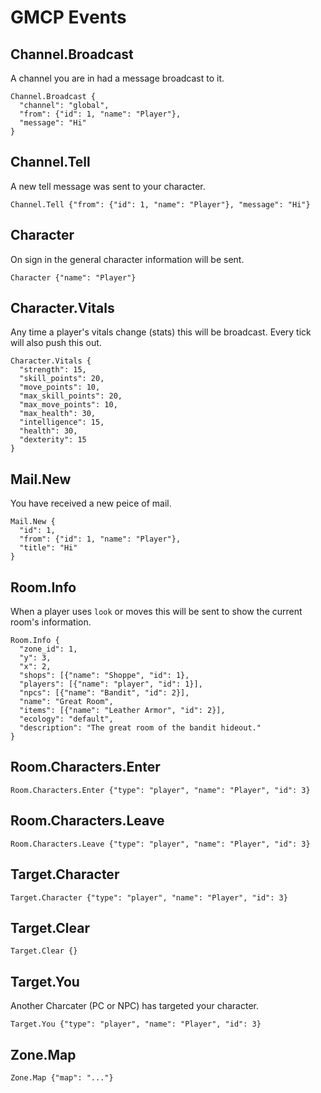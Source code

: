 # GMCP Events

## Channel.Broadcast

A channel you are in had a message broadcast to it.

```
Channel.Broadcast {
  "channel": "global",
  "from": {"id": 1, "name": "Player"},
  "message": "Hi"
}
```

## Channel.Tell

A new tell message was sent to your character.

```
Channel.Tell {"from": {"id": 1, "name": "Player"}, "message": "Hi"}
```

## Character

On sign in the general character information will be sent.

```
Character {"name": "Player"}
```

## Character.Vitals

Any time a player's vitals change (stats) this will be broadcast. Every tick will also push this out.

```
Character.Vitals {
  "strength": 15,
  "skill_points": 20,
  "move_points": 10,
  "max_skill_points": 20,
  "max_move_points": 10,
  "max_health": 30,
  "intelligence": 15,
  "health": 30,
  "dexterity": 15
}
```

## Mail.New

You have received a new peice of mail.

```
Mail.New {
  "id": 1,
  "from": {"id": 1, "name": "Player"},
  "title": "Hi"
}
```

## Room.Info

When a player uses `look` or moves this will be sent to show the current room's information.

```
Room.Info {
  "zone_id": 1,
  "y": 3,
  "x": 2,
  "shops": [{"name": "Shoppe", "id": 1},
  "players": [{"name": "player", "id": 1}],
  "npcs": [{"name": "Bandit", "id": 2}],
  "name": "Great Room",
  "items": [{"name": "Leather Armor", "id": 2}],
  "ecology": "default",
  "description": "The great room of the bandit hideout."
}
```

## Room.Characters.Enter

```
Room.Characters.Enter {"type": "player", "name": "Player", "id": 3}
```

## Room.Characters.Leave

```
Room.Characters.Leave {"type": "player", "name": "Player", "id": 3}
```

## Target.Character

```
Target.Character {"type": "player", "name": "Player", "id": 3}
```

## Target.Clear

```
Target.Clear {}
```

## Target.You

Another Charcater (PC or NPC) has targeted your character.

```
Target.You {"type": "player", "name": "Player", "id": 3}
```

## Zone.Map

```
Zone.Map {"map": "..."}
```
